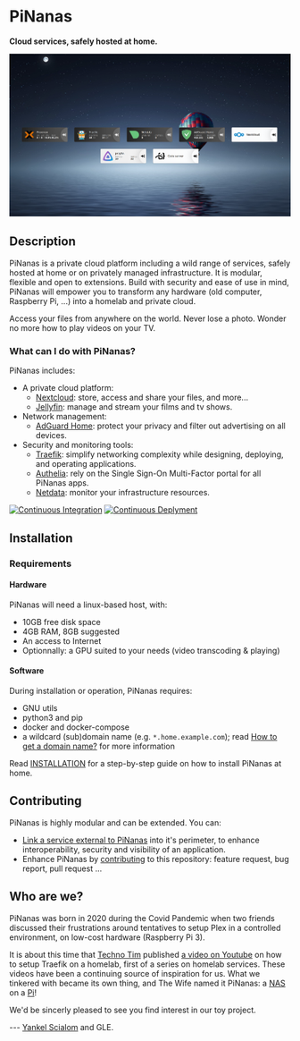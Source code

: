 PiNanas
========

**Cloud services, safely hosted at home.**

![Heimdall application dashboard: PiNanas homepage](doc/pinanas-apps.png)


Description
-----------
PiNanas is a private cloud platform including a wild range of services, safely hosted at home or on
privately managed infrastructure. It is modular, flexible and open to extensions. Build with security
and ease of use in mind, PiNanas will empower you to transform any hardware (old computer, Raspberry
Pi, ...) into a homelab and private cloud.

Access your files from anywhere on the world. Never lose a photo. Wonder no more how to play videos on your TV.

### What can I do with PiNanas?

PiNanas includes:
- A private cloud platform:
  - [Nextcloud](https://nextcloud.com "Nextcloud homepage"):
    store, access and share your files, and more...
  - [Jellyfin](https://jellyfin.org  "Jellyfin homepage"):
    manage and stream your films and tv shows.
- Network management:
  - [AdGuard Home](https://adguard.com/en/adguard-home/overview.html "AdGuard Home homepage"):
    protect your privacy and filter out advertising on all devices.
- Security and monitoring tools:
  - [Traefik](https://traefik.io/traefik "Traefik homepage"):
    simplify networking complexity while designing, deploying, and operating applications.
  - [Authelia](https://www.authelia.com "Authelia homepage"):
    rely on the Single Sign-On Multi-Factor portal for all PiNanas apps.
  - [Netdata](https://www.netdata.cloud "Netdata homepage"):
    monitor your infrastructure resources.

[![Continuous Integration](https://github.com/yscialom/pinanas/actions/workflows/continuous-integration.yml/badge.svg?branch=develop)](https://github.com/yscialom/pinanas/actions/workflows/continuous-integration.yml)
[![Continuous Deplyment](https://github.com/yscialom/pinanas/actions/workflows/continuous-deployment.yml/badge.svg?branch=develop)](https://github.com/yscialom/pinanas/actions/workflows/continuous-deployment.yml)


Installation
------------

### Requirements

#### Hardware

PiNanas will need a linux-based host, with:
- 10GB free disk space
- 4GB RAM, 8GB suggested
- An access to Internet
- Optionnally: a GPU suited to your needs (video transcoding & playing)

#### Software

During installation or operation, PiNanas requires:
- GNU utils
- python3 and pip
- docker and docker-compose
- a wildcard (sub)domain name (e.g. `*.home.example.com`); read [How to get a domain name?](doc/get-a-domain-name.md) for more information

Read [INSTALLATION](doc/INSTALL.md) for a step-by-step guide on how to install PiNanas at home.


Contributing
------------

PiNanas is highly modular and can be extended. You can:
- [Link a service external to PiNanas](doc/external-services.md) into it's perimeter, to enhance interoperability, security and visibility of an application.
- Enhance PiNanas by [contributing](doc/CONTRIBUTE.md) to this repository: feature request, bug report, pull request ...


Who are we?
-----------

PiNanas was born in 2020 during the Covid Pandemic when two friends discussed their frustrations
around tentatives to setup Plex in a controlled environment, on low-cost hardware (Raspberry Pi 3).

It is about this time that [Techno Tim](https://www.technotim.live "Techno Tim homepage") published [a
video on Youtube](https://youtu.be/pAM2GBCDGTo "Self-Hosting Your Homelab Services with SSL -- Let's
Encrypt, MetalLB, Traefik, Rancher, Kubernetes") on how to setup Traefik on a homelab, first of a series
on homelab services. These videos have been a continuing source of inspiration for us. What we tinkered
with became its own thing, and The Wife named it PiNanas: a
[NAS](https://en.wikipedia.org/wiki/Network-attached_storage "Network-attached storage") on a
[Pi](https://www.raspberrypi.org/ "Raspberry Pi")!

We'd be sincerly pleased to see you find interest in our toy project.

--- [Yankel Scialom](https://github.com/yscialom "YSC on Github") and GLE.
